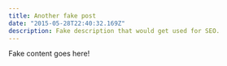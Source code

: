```yaml
---
title: Another fake post
date: "2015-05-28T22:40:32.169Z"
description: Fake description that would get used for SEO.
---
```


Fake content goes here!
